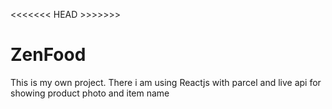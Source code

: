 <<<<<<< HEAD >>>>>>>
# ZenFood
This is my own project. There i am using Reactjs with parcel and live api for showing product photo and item name 

<!-- react code -->

<!-- Food ordering -->
<!--
Planning of food deliver site
  Header
    -Logo
    -Nav-Items
  Body
    -Search
    -RestaurantContainer
      -RestaurantCard
        -img
        -Name of Res, Star rating , cuisine, delivery timer
  Footer
    -Copyright
    -Links
    -Address
    -Contact
-->
<!-- Namaste React 🚀
Parcel
    Dev Build
    Local Server
    HMR = Hot Module Replacement
    File Watching Algorithm - written in C++
    Caching - Faster Builds
    Image Optimization
    Minification
    Bundling
    Compress
    Consistent Hashing
    Code Splitting
    Differential Bundling - support older browsers
    Diagnostic
    Error Handling
    HTTPs
    Tree Shaking - remove unused code
    Different dev and prod bundles


Namaste Food
/**

Header
  Logo
  Nav Items
Body
  Search
  RestaurantContainer
  RestaurantCard
  - Img
  - Name of Res, Star Rating, cuisine, delery tie
Footer
    Copyright
    Links
    Address
    Contact */
Two types of Export/Import

    Default Export/Import
    export default Component; import Component from "path";

    Named Export/Import
    export const Component; import {Component} from "path";

React Hooks
(Normal JS utility functions)

    useState() - Superpowerful State Variables in react
    useEffect()
2 types Routing in web apps
    Client Side Routing
    Server Side Routing
Redux Toolkit
    Install @reduxjs/toolkit and react-redux
    Build our store
    Connect our store to our app
    Slice (cartSlice)
    dispatch(action)
    Selector -->
